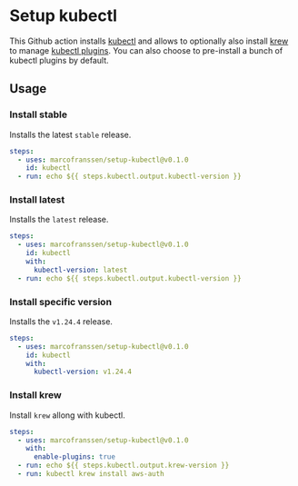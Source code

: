 # Setup kubectl

This Github action installs [kubectl][] and allows to optionally also install [krew][] to manage [kubectl plugins][krew-plugins]. You can also choose to pre-install a bunch of kubectl plugins by default.

## Usage

### Install stable

Installs the latest `stable` release.

```yaml
steps:
  - uses: marcofranssen/setup-kubectl@v0.1.0
    id: kubectl
  - run: echo ${{ steps.kubectl.output.kubectl-version }}
```

### Install latest

Installs the `latest` release.

```yaml
steps:
  - uses: marcofranssen/setup-kubectl@v0.1.0
    id: kubectl
    with:
      kubectl-version: latest
  - run: echo ${{ steps.kubectl.output.kubectl-version }}
```

### Install specific version

Installs the `v1.24.4` release.

```yaml
steps:
  - uses: marcofranssen/setup-kubectl@v0.1.0
    id: kubectl
    with:
      kubectl-version: v1.24.4
```

### Install krew

Install `krew` allong with kubectl.

```yaml
steps:
  - uses: marcofranssen/setup-kubectl@v0.1.0
    with:
      enable-plugins: true
  - run: echo ${{ steps.kubectl.output.krew-version }}
  - run: kubectl krew install aws-auth
```


[kubectl]: https://kubernetes.io/docs/tasks/tools/install-kubectl-linux/ "The Kubernetes CLI"
[krew]: https://krew.sigs.k8s.io/ "Krew is the plugin manager for kubectl command-line tool."
[krew-plugins]: https://krew.sigs.k8s.io/plugins/ "List of kubectl plugins distributed on the centralized krew-index."
